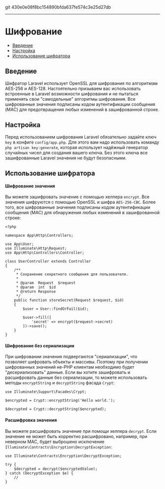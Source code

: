 git 430e0e08f8bc154890bfda637fe574c3e25d27db

---

# Шифрование

- [Введение](#introduction)
- [Настройка](#configuration)
- [Использование шифратора](#using-the-encrypter)

<a name="introduction"></a>
## Введение

Шифратор Laravel использует OpenSSL для шифрования по алгоритмам AES-256 и AES-128. Настоятельно призываем вас использовать встроенные в Laravel возможности шифрования и не пытаться применять свои "самодельные" алгоритмы шифрования. Все шифрованные значения подписаны кодом аутентификации сообщения (MAC) для предотвращения любых изменений в зашифрованной строке.

<a name="configuration"></a>
## Настройка

Перед использованием шифрования Laravel обязательно задайте ключ `key` в конфиге `config/app.php`. Для этого вам надо использовать команду `php artisan key:generate`, которая использует надёжный генератор случайных чисел для создания вашего ключа. Без этого ключа все зашифрованные Laravel значения не будут безопасными.

<a name="using-the-encrypter"></a>
## Использование шифратора

#### Шифрование значения

Вы можете зашифровать значение с помощью хелпера `encrypt`. Все значения шифруются с помощью OpenSSL и шифра `AES-256-CBC`. Более того, все шифрованные значения подписаны кодом аутентификации сообщения (MAC) для обнаружения любых изменений в зашифрованной строке:

    <?php

    namespace App\Http\Controllers;

    use App\User;
    use Illuminate\Http\Request;
    use App\Http\Controllers\Controller;

    class UserController extends Controller
    {
        /**
         * Сохранение секретного сообщения для пользователя.
         *
         * @param  Request  $request
         * @param  int  $id
         * @return Response
         */
        public function storeSecret(Request $request, $id)
        {
            $user = User::findOrFail($id);

            $user->fill([
                'secret' => encrypt($request->secret)
            ])->save();
        }
    }

#### Шифрование без сериализации

При шифровании значения подвергаются "сериализации", что позволяет шифровать объекты и массивы. Поэтому при получении шифрованных значений не-PHP клиентам необходимо будет "десериализовать" данные. Если вы хотите зашифровать и расшифровать данные без сериализации, то можете использовать методы `encryptString` и `decryptString` фасада `Crypt`:

    use Illuminate\Support\Facades\Crypt;

    $encrypted = Crypt::encryptString('Hello world.');

    $decrypted = Crypt::decryptString($encrypted);

#### Расшифровка значения

Вы можете расшифровать значение при помощи хелпера `decrypt`. Если значение не может быть корректно расшифровано, например, при неверном MAC, будет выброшено исключение `Illuminate\Contracts\Encryption\DecryptException`:

    use Illuminate\Contracts\Encryption\DecryptException;

    try {
        $decrypted = decrypt($encryptedValue);
    } catch (DecryptException $e) {
        //
    }
